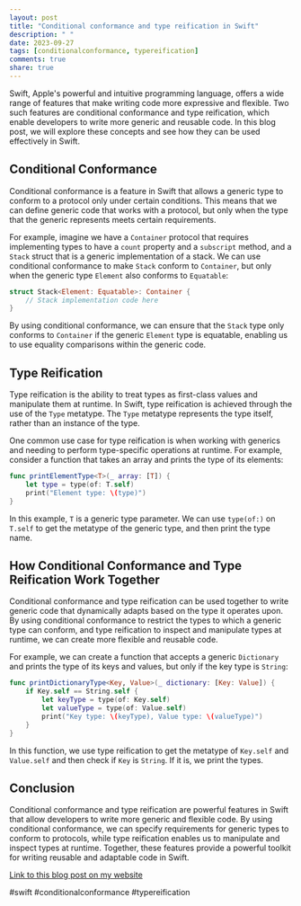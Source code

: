 ```yaml
---
layout: post
title: "Conditional conformance and type reification in Swift"
description: " "
date: 2023-09-27
tags: [conditionalconformance, typereification]
comments: true
share: true
---
```


Swift, Apple's powerful and intuitive programming language, offers a wide range of features that make writing code more expressive and flexible. Two such features are conditional conformance and type reification, which enable developers to write more generic and reusable code. In this blog post, we will explore these concepts and see how they can be used effectively in Swift.

## Conditional Conformance

Conditional conformance is a feature in Swift that allows a generic type to conform to a protocol only under certain conditions. This means that we can define generic code that works with a protocol, but only when the type that the generic represents meets certain requirements.

For example, imagine we have a `Container` protocol that requires implementing types to have a `count` property and a `subscript` method, and a `Stack` struct that is a generic implementation of a stack. We can use conditional conformance to make `Stack` conform to `Container`, but only when the generic type `Element` also conforms to `Equatable`:

```swift
struct Stack<Element: Equatable>: Container {
    // Stack implementation code here
}
```

By using conditional conformance, we can ensure that the `Stack` type only conforms to `Container` if the generic `Element` type is equatable, enabling us to use equality comparisons within the generic code.

## Type Reification

Type reification is the ability to treat types as first-class values and manipulate them at runtime. In Swift, type reification is achieved through the use of the `Type` metatype. The `Type` metatype represents the type itself, rather than an instance of the type.

One common use case for type reification is when working with generics and needing to perform type-specific operations at runtime. For example, consider a function that takes an array and prints the type of its elements:

```swift
func printElementType<T>(_ array: [T]) {
    let type = type(of: T.self)
    print("Element type: \(type)")
}
```

In this example, `T` is a generic type parameter. We can use `type(of:)` on `T.self` to get the metatype of the generic type, and then print the type name.

## How Conditional Conformance and Type Reification Work Together

Conditional conformance and type reification can be used together to write generic code that dynamically adapts based on the type it operates upon. By using conditional conformance to restrict the types to which a generic type can conform, and type reification to inspect and manipulate types at runtime, we can create more flexible and reusable code.

For example, we can create a function that accepts a generic `Dictionary` and prints the type of its keys and values, but only if the key type is `String`:

```swift
func printDictionaryType<Key, Value>(_ dictionary: [Key: Value]) {
    if Key.self == String.self {
        let keyType = type(of: Key.self)
        let valueType = type(of: Value.self)
        print("Key type: \(keyType), Value type: \(valueType)")
    }
}
```

In this function, we use type reification to get the metatype of `Key.self` and `Value.self` and then check if `Key` is `String`. If it is, we print the types.

## Conclusion

Conditional conformance and type reification are powerful features in Swift that allow developers to write more generic and flexible code. By using conditional conformance, we can specify requirements for generic types to conform to protocols, while type reification enables us to manipulate and inspect types at runtime. Together, these features provide a powerful toolkit for writing reusable and adaptable code in Swift.

[Link to this blog post on my website](https://www.example.com/blog/conditional-conformance-and-type-reification-in-swift)

#swift #conditionalconformance #typereification